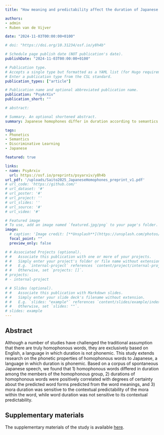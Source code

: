 ```yaml
---
title: "How meaning and predictability affect the duration of Japanese homophonous words"

authors:
- admin
- Ruben van de Vijver

date: "2024-11-03T00:00:00+0100"

# doi: "https://doi.org/10.31234/osf.io/y8h4b"

# Schedule page publish date (NOT publication's date).
publishDate: "2024-11-03T00:00:00+0100"

# Publication type.
# Accepts a single type but formatted as a YAML list (for Hugo requirements).
# Enter a publication type from the CSL standard.
publication_types: ["article"]

# Publication name and optional abbreviated publication name.
publication: "PsyArXiv"
publication_short: ""

# abstract: 

# Summary. An optional shortened abstract.
summary: Japanese homophones differ in duration according to semantics.

tags:
- Phonetics
- Semantics
- Discriminative Learning
- Japanese

featured: true

links:
- name: PsyArxiv
  url: https://osf.io/preprints/psyarxiv/y8h4b
url_pdf: '/uploads/Saito2025_JapaneseHomophones_preprint_v1.pdf'
# url_code: 'https://github.com/'
# url_dataset: '#'
# url_poster: '#'
# url_project: ''
# url_slides: ''
# url_source: '#'
# url_video: '#'

# Featured image
# To use, add an image named `featured.jpg/png` to your page's folder. 
image:
  # caption: 'Image credit: [**Unsplash**](https://unsplash.com/photos/s9CC2SKySJM)'
  focal_point: ""
  preview_only: false

# # Associated Projects (optional).
# #   Associate this publication with one or more of your projects.
# #   Simply enter your project's folder or file name without extension.
# #   E.g. `internal-project` references `content/project/internal-project/index.md`.
# #   Otherwise, set `projects: []`.
# projects:
# - internal-project

# # Slides (optional).
# #   Associate this publication with Markdown slides.
# #   Simply enter your slide deck's filename without extension.
# #   E.g. `slides: "example"` references `content/slides/example/index.md`.
# #   Otherwise, set `slides: ""`.
# slides: example
---
```



Abstract
--------

Although a number of studies have challenged the traditional assumption that there are truly homophonous words, they are exclusively based on English, a language in which duration is not phonemic. This study extends research on the phonetic properties of homophonous words to Japanese, a language in which duration is phonemic. Based on a corpus of spontaneous Japanese speech, we found that 1) homophonous words differed in duration among the members of the homophonous group, 2) durations of homophonous words were positively correlated with degrees of certainty about the predicted word forms predicted from the word meanings, and 3) mora duration was sensitive to the contextual predictability of the mora within the word, while word duration was not sensitive to its contextual predictability.


Supplementary materials
-----------------------

The supplementary materials of the study is available [here](https://osf.io/mcr9p/).

